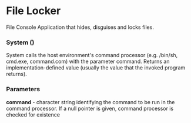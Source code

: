 # File Locker
File Console Application that hides, disguises and locks files.

### System ()
System calls the host environment's command processor (e.g. /bin/sh, cmd.exe, command.com) with the parameter command. Returns an implementation-defined value (usually the value that the invoked program returns).

### Parameters
**command**	-	character string identifying the command to be run in the command processor. If a null pointer is given, command processor is checked for existence


